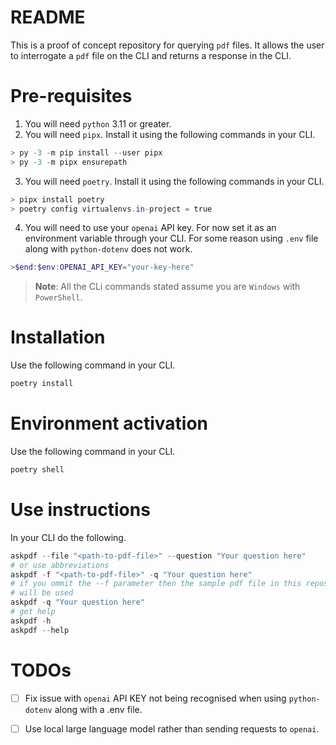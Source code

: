 # README

This is a proof of concept repository for querying `pdf` files. It allows the 
user to interrogate a `pdf` file on the CLI and returns a response in the CLI. 

# Pre-requisites 

1. You will need `python` 3.11 or greater.
2. You will need `pipx`. Install it using the following commands in your CLI.

```PowerShell
> py -3 -m pip install --user pipx
> py -3 -m pipx ensurepath
```
3. You will need `poetry`. Install it using the following commands in your CLI.

```PowerShell
> pipx install poetry
> poetry config virtualenvs.in-project = true
```

4. You will need to use your `openai` API key. For now set it as an environment 
   variable through your CLI. For some reason using `.env` file along with 
   `python-dotenv` does not work. 

```PowerShell
>$end:$env:OPENAI_API_KEY="your-key-here"
```

> **Note**: All the CLi commands stated assume you are `Windows` with `PowerShell`.

# Installation 

Use the following command in your CLI.

```PowerShell
poetry install
```

# Environment activation

Use the following command in your CLI.

```PowerShell
poetry shell
```

# Use instructions

In your CLI do the following. 


```PowerShell
askpdf --file "<path-to-pdf-file>" --question "Your question here"
# or use abbreviations
askpdf -f "<path-to-pdf-file>" -q "Your question here"
# if you ommit the --f parameter then the sample pdf file in this repository 
# will be used
askpdf -q "Your question here"
# get help 
askpdf -h
askpdf --help 
```

# TODOs
- [ ] Fix issue with `openai` API KEY not being recognised when using `python-dotenv`
  along with a .env file. 
- [ ] Use local large language model rather than sending requests to `openai`. 

